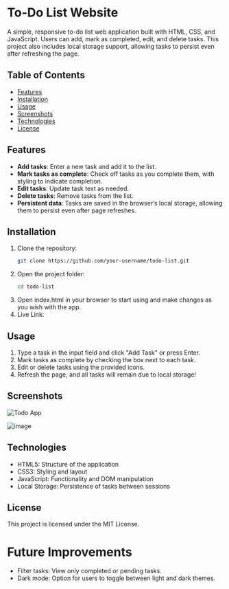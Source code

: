 ﻿# To-Do List Website

A simple, responsive to-do list web application built with HTML, CSS, and JavaScript. Users can add, mark as completed, edit, and delete tasks. This project also includes local storage support, allowing tasks to persist even after refreshing the page.

## Table of Contents

- [Features](#features)
- [Installation](#installation)
- [Usage](#usage)
- [Screenshots](#screenshots)
- [Technologies](#technologies)
- [License](#license)

## Features

- **Add tasks**: Enter a new task and add it to the list.
- **Mark tasks as complete**: Check off tasks as you complete them, with styling to indicate completion.
- **Edit tasks**: Update task text as needed.
- **Delete tasks**: Remove tasks from the list.
- **Persistent data**: Tasks are saved in the browser’s local storage, allowing them to persist even after page refreshes.

## Installation

1. Clone the repository:
   ```bash
   git clone https://github.com/your-username/todo-list.git
   ```
2. Open the project folder:
   ```bash
   cd todo-list
   ```
3. Open index.html in your browser to start using and make changes as you wish with the app.
4. Live Link:

## Usage

1. Type a task in the input field and click "Add Task" or press Enter.
2. Mark tasks as complete by checking the box next to each task.
3. Edit or delete tasks using the provided icons.
4. Refresh the page, and all tasks will remain due to local storage!

## Screenshots

![Todo App](https://github.com/user-attachments/assets/694f041d-cfc9-4337-a6f7-2965422e6d93)

![image](https://github.com/user-attachments/assets/8119d757-12fe-4b87-9eae-73bad3559502)


## Technologies

- HTML5: Structure of the application
- CSS3: Styling and layout
- JavaScript: Functionality and DOM manipulation
- Local Storage: Persistence of tasks between sessions

## License

This project is licensed under the MIT License.

# Future Improvements

- Filter tasks: View only completed or pending tasks.
- Dark mode: Option for users to toggle between light and dark themes.
